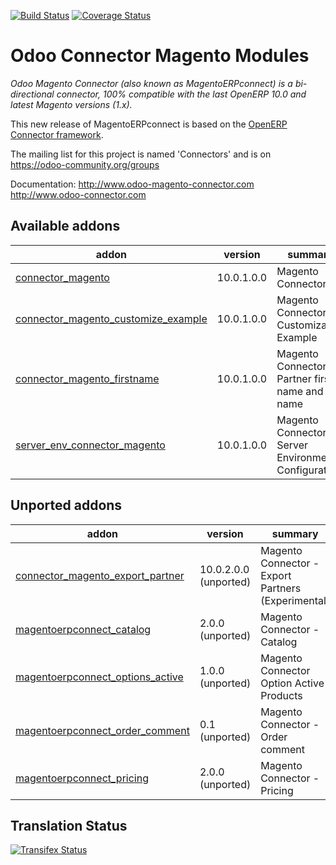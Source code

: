 [![Build Status](https://travis-ci.org/OCA/connector-magento.svg?branch=10.0)](https://travis-ci.org/OCA/connector-magento)
[![Coverage Status](https://coveralls.io/repos/OCA/connector-magento/badge.svg?branch=10.0)](https://coveralls.io/r/OCA/connector-magento?branch=10.0)

Odoo Connector Magento Modules
==============================

*Odoo Magento Connector (also known as MagentoERPconnect) is a bi-directional connector, 100% compatible with the last OpenERP 10.0 and latest Magento versions (1.x).*

This new release of MagentoERPconnect is based on the [OpenERP Connector framework](https://github.com/OCA/connector).

The mailing list for this project is named 'Connectors' and is on https://odoo-community.org/groups

Documentation:
http://www.odoo-magento-connector.com
http://www.odoo-connector.com

[//]: # (addons)

Available addons
----------------
addon | version | summary
--- | --- | ---
[connector_magento](connector_magento/) | 10.0.1.0.0 | Magento Connector
[connector_magento_customize_example](connector_magento_customize_example/) | 10.0.1.0.0 | Magento Connector Customization Example
[connector_magento_firstname](connector_magento_firstname/) | 10.0.1.0.0 | Magento Connector - Partner first name and last name
[server_env_connector_magento](server_env_connector_magento/) | 10.0.1.0.0 | Magento Connector - Server Environment Configuration


Unported addons
---------------
addon | version | summary
--- | --- | ---
[connector_magento_export_partner](connector_magento_export_partner/) | 10.0.2.0.0 (unported) | Magento Connector - Export Partners (Experimental)
[magentoerpconnect_catalog](magentoerpconnect_catalog/) | 2.0.0 (unported) | Magento Connector - Catalog
[magentoerpconnect_options_active](magentoerpconnect_options_active/) | 1.0.0 (unported) | Magento Connector Option Active Products
[magentoerpconnect_order_comment](magentoerpconnect_order_comment/) | 0.1 (unported) | Magento Connector - Order comment
[magentoerpconnect_pricing](magentoerpconnect_pricing/) | 2.0.0 (unported) | Magento Connector - Pricing

[//]: # (end addons)

Translation Status
------------------
[![Transifex Status](https://www.transifex.com/projects/p/OCA-connector-magento-10-0/chart/image_png)](https://www.transifex.com/projects/p/OCA-connector-magento-10-0)
